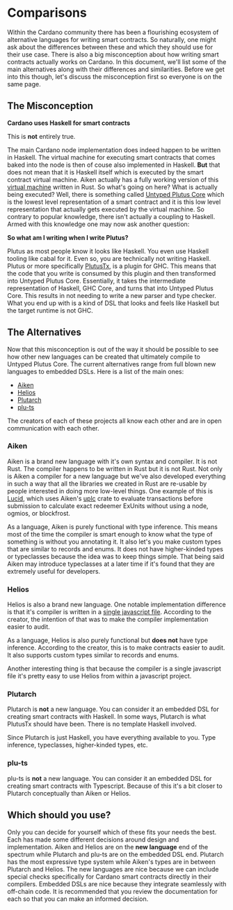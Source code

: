 # Comparisons

Within the Cardano community there has been a flourishing ecosystem
of alternative languages for writing smart contracts. So naturally, one might ask about
the differences between these and which they should use for their use case. There is
also a big misconception about how writing smart contracts actually works on Cardano. In this document,
we'll list some of the main alternatives along with their differences and similarities. Before we get into this though, let's discuss the misconception first so everyone is on the same page.

## The Misconception

**Cardano uses Haskell for smart contracts**

This is **not** entirely true.

The main Cardano node implementation does indeed happen to be written in Haskell.
The virtual machine for executing smart contracts that comes baked into the node
is then of couse also implemented in Haskell. **But** that does not mean that it is
Haskell itself which is executed by the smart contract virtual machine. Aiken actually
has a fully working version of this [virtual machine](https://github.com/txpipe/aiken/blob/main/crates/uplc/src/machine.rs#L63) written in Rust. So what's going on here? What is actually being executed?
Well, there is something called [Untyped Plutus Core](./uplc.md) which is the lowest level representation
of a smart contract and it is this low level representation that actually gets executed by the virtual machine. So contrary to popular knowledge, there isn't actually a coupling to Haskell. Armed with this knowledge one may now ask another question:

**So what am I writing when I write Plutus?**

Plutus as most people know it looks like Haskell. You even use Haskell tooling like cabal for it. Even so, you are technically not writing Haskell. Plutus or more specifically [PlutusTx](https://github.com/input-output-hk/plutus/tree/master/plutus-tx-plugin), is a plugin for GHC. This means that the code that you write is consumed by this plugin and then transformed into Untyped Plutus Core. Essentially, it takes the intermediate representation of Haskell, GHC Core, and turns that into Untyped Plutus Core. This results in not needing to write a new parser and type checker. What you end up with is a kind of DSL that looks and feels like Haskell but the target runtime is not GHC.

## The Alternatives

Now that this misconception is out of the way it should be possible to see how
other new languages can be created that ultimately compile to Untyped Plutus Core. The
current alternatives range from full blown new languages to embedded DSLs. Here is a list of the
main ones:

- [Aiken](https://github.com/txpipe/aiken)
- [Helios](https://github.com/Hyperion-BT/Helios)
- [Plutarch](https://github.com/Plutonomicon/plutarch-plutus)
- [plu-ts](https://github.com/HarmonicLabs/plu-ts)

The creators of each of these projects all know each other and are in open communication with
each other.

### Aiken

Aiken is a brand new language with it's own syntax and compiler. It is not Rust. The compiler
happens to be written in Rust but it is not Rust. Not only is Aiken a compiler for a new language
but we've also developed everything in such a way that all the libraries we created in Rust are
re-usable by people interested in doing more low-level things. One example of this is [Lucid](https://github.com/spacebudz/lucid), which uses Aiken's [uplc](https://crates.io/crates/uplc) crate to evaluate transactions before submission to calculate exact redeemer ExUnits without using a node, ogmios, or blockfrost.

As a language, Aiken is purely functional with type inference. This means most of the time the compiler
is smart enough to know what the type of something is without you annotating it. It also let's you make custom types that are similar to records and enums. It does not have higher-kinded types or typeclasses because the idea was to keep things simple. That being said Aiken may introduce typeclasses at a later time if it's found that they are extremely useful for developers.

### Helios

Helios is also a brand new language. One notable implementation difference
is that it's compiler is written in a [single javascript file](https://github.com/Hyperion-BT/Helios/blob/main/helios.js). According to the creator, the intention of that was to make the compiler implementation easier to audit.

As a language, Helios is also purely functional but **does not** have type inference. According to the creator, this is to make contracts easier to audit. It also supports custom types similar to records and enums.

Another interesting thing is that because the compiler is a single javascript file it's pretty easy to use Helios from within a javascript project.

### Plutarch

Plutarch is **not** a new language. You can consider it an embedded DSL for creating smart contracts with Haskell. In some ways, Plutarch is what PlutusTx should have been. There is no template Haskell involved.

Since Plutarch is just Haskell, you have everything available to you. Type inference, typeclasses,
higher-kinded types, etc.

### plu-ts

plu-ts is **not** a new language. You can consider it an embedded DSL for creating smart contracts with Typescript. Because of this it's a bit closer to Plutarch conceptually than Aiken or Helios.

## Which should you use?

Only you can decide for yourself which of these fits your needs the best. Each has made
some different decisions around design and implementation. Aiken and Helios are on the **new language**
end of the spectrum while Plutarch and plu-ts are on the embedded DSL end. Plutarch has the most expressive type system while Aiken's types are in between Plutarch and Helios. The new languages are nice because we can include special checks specifically for Cardano smart contracts directly in their compilers. Embedded DSLs are nice
because they integrate seamlessly with off-chain code. It is recommended that you review the documentation for each so that you can make an informed decision.
